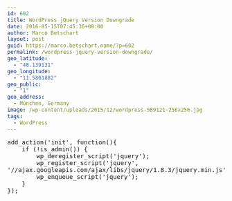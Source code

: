 ```yaml
---
id: 602
title: WordPress jQuery Version Downgrade
date: 2016-05-15T07:45:36+00:00
author: Marco Betschart
layout: post
guid: https://marco.betschart.name/?p=602
permalink: /wordpress-jquery-version-downgrade/
geo_latitude:
  - "48.139131"
geo_longitude:
  - "11.5801882"
geo_public:
  - "1"
geo_address:
  - München, Germany
image: /wp-content/uploads/2015/12/wordpress-589121-256x256.jpg
tags:
  - WordPress
---
```

<div class="snippetcpt-wrap" id="snippet-598" data-id="598" data-edit="http://dev.marco-betschart.local/wp-admin/post.php?post=598&action=edit" data-copy="/wp-admin/export.php?type=jekyll&#038;snippet=b31d996337&#038;id=598" data-fullscreen="http://dev.marco-betschart.local/code-snippets/downgrade-jquery/?full-screen=1">
  <pre class="prettyprint linenums lang-php" title="Downgrade jQuery">add_action('init', function(){
    if (!is_admin()) {
        wp_deregister_script('jquery');
        wp_register_script('jquery',
'//ajax.googleapis.com/ajax/libs/jquery/1.8.3/jquery.min.js', false, '1.8.3');
        wp_enqueue_script('jquery');
    }
});</pre>
</div>

<div id="geo-post-602" class="geo geo-post" style="display: none">
  <span class="latitude">48.139131</span><span class="longitude">11.5801882</span>
</div>